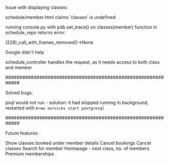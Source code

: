 Issue with displaying classes:

schedule/member.html claims 'classes' is undefined

running console.py with pdb.set_trace() on classes(member) function in schedule_repo returns error:

<frozen importlib._bootstrap>(228)_call_with_frames_removed()->None

Google didn't help

schedule_controller handles the request, as it needs access to both class and member


#############################################################


Solved bugs:

psql would not run - solution: it had stopped running in background, restarted with ```brew services start postgresql```


#############################################################


Future features:

Show classes booked under member details
Cancel bookings
Cancel classes
Search for member
Homepage - next class, no. of members
Premium memberships